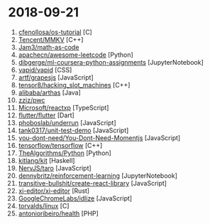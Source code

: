 # 2018-09-21

1. [cfenollosa/os-tutorial](https://github.com/cfenollosa/os-tutorial "How to create an OS from scratch") [C]
2. [Tencent/MMKV](https://github.com/Tencent/MMKV "An efficient, small mobile key-value storage framework developed by WeChat. Works on iOS and Android.") [C++]
3. [Jam3/math-as-code](https://github.com/Jam3/math-as-code "a cheat-sheet for mathematical notation in code form") 
4. [apachecn/awesome-leetcode](https://github.com/apachecn/awesome-leetcode "Leetcode 题解 (跟随思路一步一步撸出代码) 及经典算法实现") [Python]
5. [dibgerge/ml-coursera-python-assignments](https://github.com/dibgerge/ml-coursera-python-assignments "Python assignments for the machine learning class by andrew ng on coursera with complete submission for grading capability and re-written instructions.") [JupyterNotebook]
6. [vapid/vapid](https://github.com/vapid/vapid "A template-driven content management system") [CSS]
7. [artf/grapesjs](https://github.com/artf/grapesjs "Free and Open source Web Builder Framework. Next generation tool for building templates without coding") [JavaScript]
8. [tensor8/hacking_slot_machines](https://github.com/tensor8/hacking_slot_machines "Hacking slot machines. Top of HN for 12 hours straight!") [C++]
9. [alibaba/arthas](https://github.com/alibaba/arthas "Alibaba Java Diagnostic Tool Arthas/Alibaba Java诊断利器Arthas") [Java]
10. [zziz/pwc](https://github.com/zziz/pwc "Papers with code. Sorted by stars. Updated weekly.") 
11. [Microsoft/reactxp](https://github.com/Microsoft/reactxp "Library for cross-platform app development.") [TypeScript]
12. [flutter/flutter](https://github.com/flutter/flutter "Flutter makes it easy and fast to build beautiful mobile apps.") [Dart]
13. [phoboslab/underrun](https://github.com/phoboslab/underrun "Twin stick shooter game in 13kb of JavaScript/WebGL") [JavaScript]
14. [tank0317/unit-test-demo](https://github.com/tank0317/unit-test-demo "一步一步介绍如何给项目添加单元测试") [JavaScript]
15. [you-dont-need/You-Dont-Need-Momentjs](https://github.com/you-dont-need/You-Dont-Need-Momentjs "List of date-fns or native functions which you can use to replace moment.js + ESLint Plugin") [JavaScript]
16. [tensorflow/tensorflow](https://github.com/tensorflow/tensorflow "An Open Source Machine Learning Framework for Everyone") [C++]
17. [TheAlgorithms/Python](https://github.com/TheAlgorithms/Python "All Algorithms implemented in Python") [Python]
18. [kitlang/kit](https://github.com/kitlang/kit "Kit: a magical, high performance programming language, designed for game development. Pre-alpha!") [Haskell]
19. [NervJS/taro](https://github.com/NervJS/taro "多端统一开发框架，支持用 React 的开发方式编写一次代码，生成能运行在微信小程序、H5、React Native 等的应用。") [JavaScript]
20. [dennybritz/reinforcement-learning](https://github.com/dennybritz/reinforcement-learning "Implementation of Reinforcement Learning Algorithms. Python, OpenAI Gym, Tensorflow. Exercises and Solutions to accompany Sutton's Book and David Silver's course.") [JupyterNotebook]
21. [transitive-bullshit/create-react-library](https://github.com/transitive-bullshit/create-react-library "⚡CLI for easily creating reusable react libraries.") [JavaScript]
22. [xi-editor/xi-editor](https://github.com/xi-editor/xi-editor "A modern editor with a backend written in Rust. https://xi-editor.github.io/xi-editor") [Rust]
23. [GoogleChromeLabs/idlize](https://github.com/GoogleChromeLabs/idlize "Helper classes and methods for implementing the idle-until-urgent pattern") [JavaScript]
24. [torvalds/linux](https://github.com/torvalds/linux "Linux kernel source tree") [C]
25. [antonioribeiro/health](https://github.com/antonioribeiro/health "Laravel Health Panel") [PHP]

